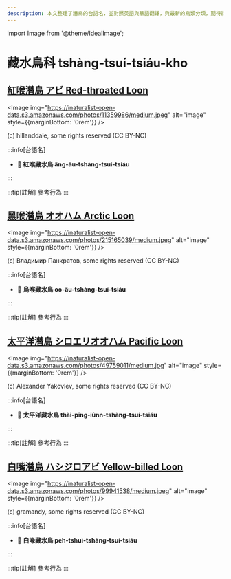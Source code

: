 ```yaml
---
description: 本文整理了潛鳥的台語名，並對照英語與華語翻譯，與最新的鳥類分類，期待能夠供未來的台語鳥類圖鑑當作參考
---
```


import Image from '@theme/IdealImage';

# 藏水鳥科 tshàng-tsuí-tsiáu-kho

## [紅喉潛鳥 アビ Red-throated Loon](https://ebird.org/species/retloo)

<Image img="https://inaturalist-open-data.s3.amazonaws.com/photos/11359986/medium.jpeg" alt="image" style={{marginBottom: '0rem'}} />

<p className="image-caption">
(c) hillanddale, some rights reserved (CC BY-NC)
</p>

:::info[台語名]

- 🎯 **紅喉藏水鳥 âng-âu-tshàng-tsuí-tsiáu**

:::

:::tip[註解]
參考行為
:::

## [黑喉潛鳥 オオハム Arctic Loon](https://ebird.org/species/arcloo)

<Image img="https://inaturalist-open-data.s3.amazonaws.com/photos/215165039/medium.jpeg" alt="image" style={{marginBottom: '0rem'}} />

<p className="image-caption">
(c) Владимир Панкратов, some rights reserved (CC BY-NC)
</p>

:::info[台語名]

- 🎯 **烏喉藏水鳥 oo-âu-tshàng-tsuí-tsiáu**

:::

:::tip[註解]
參考行為
:::

## [太平洋潛鳥 シロエリオオハム Pacific Loon](https://ebird.org/species/pacloo)

<Image img="https://inaturalist-open-data.s3.amazonaws.com/photos/49759011/medium.jpg" alt="image" style={{marginBottom: '0rem'}} />

<p className="image-caption">
(c) Alexander Yakovlev, some rights reserved (CC BY-NC)
</p>

:::info[台語名]

- 🎯 **太平洋藏水鳥 thài-pîng-iûnn-tshàng-tsuí-tsiáu**

:::

:::tip[註解]
參考行為
:::

## [白嘴潛鳥 ハシジロアビ Yellow-billed Loon](https://ebird.org/species/yebloo)

<Image img="https://inaturalist-open-data.s3.amazonaws.com/photos/99941538/medium.jpeg" alt="image" style={{marginBottom: '0rem'}} />

<p className="image-caption">
(c) gramandy, some rights reserved (CC BY-NC)
</p>

:::info[台語名]

- 🎯 **白喙藏水鳥 pe̍h-tshuì-tshàng-tsuí-tsiáu**

:::

:::tip[註解]
參考行為
:::
